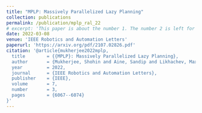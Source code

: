 ```yaml
---
title: "MPLP: Massively Parallelized Lazy Planning"
collection: publications
permalink: /publication/mplp_ral_22
# excerpt: 'This paper is about the number 1. The number 2 is left for future work.'
date: 2022-03-08
venue: 'IEEE Robotics and Automation Letters'
paperurl: 'https://arxiv.org/pdf/2107.02826.pdf'
citation: '@article{mukherjee2022mplp,
  title        = {{MPLP}: Massively Parallelized Lazy Planning},
  author       = {Mukherjee, Shohin and Aine, Sandip and Likhachev, Maxim},
  year         = 2022,
  journal      = {IEEE Robotics and Automation Letters},
  publisher    = {IEEE},
  volume       = 7,
  number       = 3,
  pages        = {6067--6074}
}'
---
```

